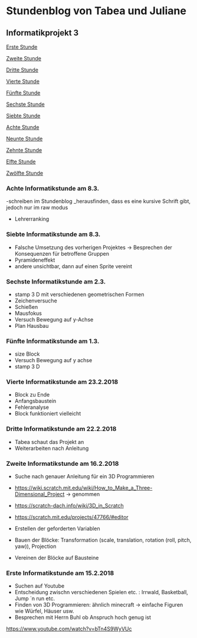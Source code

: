 # <a name="Inhaltsverzeichnis"></a> Stundenblog von Tabea und Juliane

## Informatikprojekt 3


[Erste Stunde](#eins)

[Zweite Stunde](#zwei)

[Dritte Stunde](#drei)

[Vierte Stunde](#vier)

[Fünfte Stunde](#fünf)

[Sechste Stunde](#sechs)

[Siebte Stunde](#sieben)

[Achte Stunde](#acht)

[Neunte Stunde](#neun)

[Zehnte Stunde](#zehn)

[Elfte Stunde](#elf)

[Zwölfte Stunde](#zwölf)

### <a name="acht"></a>Achte Informatikstunde am 8.3.
-schreiben im Stundenblog
_herausfinden, dass es eine kursive Schrift gibt, jedoch nur im raw modus
- Lehrerranking


### <a name="sieben"></a>Siebte Informatikstunde am 8.3.
- Falsche Umsetzung des vorherigen Projektes
-> Besprechen der Konsequenzen für betroffene Gruppen  
- Pyramideneffekt
- andere unsichtbar, dann auf einen Sprite vereint



### <a name="sechs"></a>Sechste Informatikstunde am 2.3.
- stamp 3 D mit verschiedenen geometrischen Formen
- Zeichenversuche
- Schießen
- Mausfokus
- Versuch Bewegung auf y-Achse
- Plan Hausbau

### <a name="fünf"></a>Fünfte Informatikstunde am 1.3.
- size Block
- Versuch Bewegung auf y achse
- stamp 3 D


### <a name="vier"></a>Vierte Informatikstunde am 23.2.2018
- Block zu Ende
- Anfangsbaustein
- Fehleranalyse
- Block funktioniert vielleicht

### <a name="drei"></a>Dritte Informatikstunde am 22.2.2018
- Tabea schaut das Projekt an
- Weiterarbeiten nach Anleitung


### <a name="zwei"></a>Zweite Informatikstunde am 16.2.2018
- Suche nach genauer Anleitung für ein 3D Programmieren

- https://wiki.scratch.mit.edu/wiki/How_to_Make_a_Three-Dimensional_Project -> genommen

- https://scratch-dach.info/wiki/3D_in_Scratch
- https://scratch.mit.edu/projects/47766/#editor
- Erstellen der geforderten Variablen
- Bauen der Blöcke: Transformation (scale, translation, rotation (roll, pitch, yaw)), Projection
- Vereinen der Blöcke auf Bausteine 




### <a name="eins"></a>Erste Informatikstunde am 15.2.2018
- Suchen auf Youtube
- Entscheidung zwischn verschiedenen Spielen etc. : Irrwald, Basketball, Jump ´n run etc.
- Finden von 3D Programmieren: ähnlich minecraft -> einfache Figuren wie Würfel, Häuser usw.
- Besprechen mit Herrn Buhl ob Anspruch hoch genug ist

https://www.youtube.com/watch?v=bTn4S9WyVUc
